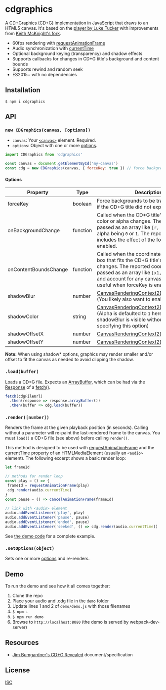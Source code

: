 # cdgraphics

A [CD+Graphics (CD+G)](https://en.wikipedia.org/wiki/CD%2BG) implementation in JavaScript that draws to an HTML5 canvas. It's based on the [player by Luke Tucker](https://github.com/ltucker/html5_karaoke) with improvements from [Keith McKnight's fork](https://github.com/kmck/karaoke).

* 60fps rendering with [requestAnimationFrame](https://developer.mozilla.org/en-US/docs/Web/API/window/requestAnimationFrame)
* Audio synchronization with [currentTime](https://developer.mozilla.org/en-US/docs/Web/HTML/Element/audio#attr-currentTime)
* Optional background keying (transparency) and shadow effects
* Supports callbacks for changes in CD+G title's background and content bounds
* Supports rewind and random seek
* ES2015+ with no dependencies

## Installation
```
$ npm i cdgraphics
```

## API

### `new CDGraphics(canvas, [options])`

- `canvas`: Your [`<canvas>`](https://developer.mozilla.org/en-US/docs/Web/HTML/Element/canvas) element. Required.
- `options`: Object with one or more [options](#options).

```js
import CDGraphics from 'cdgraphics'

const canvas = document.getElementById('my-canvas')
const cdg = new CDGraphics(canvas, { forceKey: true }) // force background transparency
```

#### Options

| Property | Type | Description | Default
| --- | --- | --- | --- |
| forceKey | boolean | Force backgrounds to be transparent, even if the CD+G title did not explicitly specify it. | `false`
| onBackgroundChange | function | Called when the CD+G title's background color or alpha changes. The RGBA color is passed as an array like `[r, g, b, a]` with alpha being `0` or `1`. The reported alpha includes the effect of the forceKey option, if enabled. | `undefined` |
| onContentBoundsChange | function | Called when the coordinates of a bounding box that fits the CD+G title's content changes. The reported coordinates are passed as an array like `[x1, y1, x2, y2]` and account for any canvas scaling. Only useful when forceKey is enabled. | `undefined` |
| shadowBlur | number | [CanvasRenderingContext2D.shadowBlur](https://developer.mozilla.org/en-US/docs/Web/API/CanvasRenderingContext2D/shadowBlur) (You likely also want to enable forceKey) | `0` |
| shadowColor | string | [CanvasRenderingContext2D.shadowColor](https://developer.mozilla.org/en-US/docs/Web/API/CanvasRenderingContext2D/shadowColor) (Alpha is defaulted to `1` here so that any shadowBlur is visible without explicitly specifying this option) | `rgba(0,0,0,1)` |
| shadowOffsetX | number | [CanvasRenderingContext2D.shadowOffsetX](https://developer.mozilla.org/en-US/docs/Web/API/CanvasRenderingContext2D/shadowOffsetX) | `0` |
| shadowOffsetY | number | [CanvasRenderingContext2D.shadowOffsetY](https://developer.mozilla.org/en-US/docs/Web/API/CanvasRenderingContext2D/shadowOffsetY) | `0` |

**Note:** When using shadow* options, graphics may render smaller and/or offset to fit the canvas as needed to avoid clipping the shadow.

### `.load(buffer)`

Loads a CD+G file. Expects an [ArrayBuffer](https://developer.mozilla.org/en-US/docs/Web/JavaScript/Reference/Global_Objects/ArrayBuffer), which can be had via the [Response](https://developer.mozilla.org/en-US/docs/Web/API/Response) of a [fetch()](https://developer.mozilla.org/en-US/docs/Web/API/Fetch_API).

```js
fetch(cdgFileUrl)
  .then(response => response.arrayBuffer())
  .then(buffer => cdg.load(buffer))
```

### `.render([number])`

Renders the frame at the given playback position (in seconds). Calling without a parameter will re-paint the last-rendered frame to the canvas. You must `load()` a CD+G file (see above) before calling `render()`.

This method is designed to be used with [requestAnimationFrame](https://developer.mozilla.org/en-US/docs/Web/API/window/requestAnimationFrame) and the [currentTime](https://developer.mozilla.org/en-US/docs/Web/HTML/Element/audio#attr-currentTime) property of an HTMLMediaElement (usually an `<audio>` element). The following excerpt shows a basic render loop:

 ```js
let frameId

// methods for render loop
const play = () => {
  frameId = requestAnimationFrame(play)
  cdg.render(audio.currentTime)
}
const pause = () => cancelAnimationFrame(frameId)

// link with <audio> element
audio.addEventListener('play', play)
audio.addEventListener('pause', pause)
audio.addEventListener('ended', pause)
audio.addEventListener('seeked', () => cdg.render(audio.currentTime))
 ```

See [the demo code](https://github.com/bhj/cdgraphics/blob/master/demo/demo.js) for a complete example.

### `.setOptions(object)`

Sets one or more [options](#options) and re-renders.

## Demo

To run the demo and see how it all comes together:

1. Clone the repo
2. Place your audio and .cdg file in the `demo` folder
3. Update lines 1 and 2 of `demo/demo.js` with those filenames
4. `$ npm i`
5. `$ npm run demo`
6. Browse to `http://localhost:8080` (the demo is served by webpack-dev-server)

## Resources

* [Jim Bumgardner's CD+G Revealed](http://jbum.com/cdg_revealed.html) document/specification

## License

[ISC](https://opensource.org/licenses/ISC)
